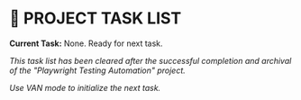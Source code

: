 # 🔨 PROJECT TASK LIST

**Current Task:** None. Ready for next task.

*This task list has been cleared after the successful completion and archival of the "Playwright Testing Automation" project.*

*Use VAN mode to initialize the next task.*
